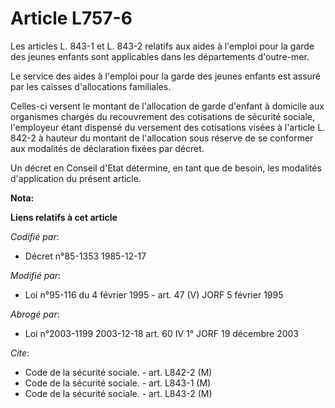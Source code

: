 # Article L757-6

Les articles L. 843-1 et L. 843-2 relatifs aux aides à l'emploi pour la garde des jeunes enfants sont applicables dans les
départements d'outre-mer.

Le service des aides à l'emploi pour la garde des jeunes enfants est assuré par les caisses d'allocations familiales.

Celles-ci versent le montant de l'allocation de garde d'enfant à domicile aux organismes chargés du recouvrement des
cotisations de sécurité sociale, l'employeur étant dispensé du versement des cotisations visées à l'article L. 842-2 à
hauteur du montant de l'allocation sous réserve de se conformer aux modalités de déclaration fixées par décret.

Un décret en Conseil d'Etat détermine, en tant que de besoin, les modalités d'application du présent article.

**Nota:**



**Liens relatifs à cet article**

_Codifié par_:

  - Décret n°85-1353 1985-12-17

_Modifié par_:

  - Loi n°95-116 du 4 février 1995 - art. 47 (V) JORF 5 février 1995

_Abrogé par_:

  - Loi n°2003-1199 2003-12-18 art. 60 IV 1° JORF 19 décembre 2003

_Cite_:

  - Code de la sécurité sociale. - art. L842-2 (M)
  - Code de la sécurité sociale. - art. L843-1 (M)
  - Code de la sécurité sociale. - art. L843-2 (M)
